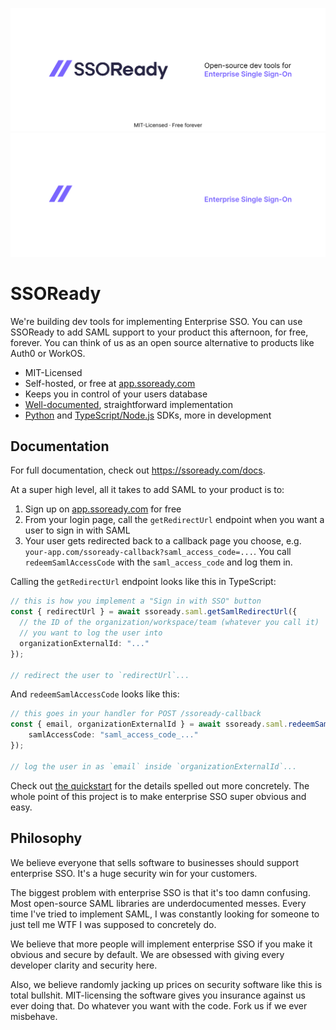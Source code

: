 <p align="center">
<img src="https://github.com/ucarion/documentation/blob/main/Frame%2024%20(2).png?raw=true#gh-light-mode-only">
<img src="https://github.com/ucarion/documentation/blob/main/Frame%2025%20(2).png?raw=true#gh-dark-mode-only">
</p>

# SSOReady

We're building dev tools for implementing Enterprise SSO. You can use SSOReady to add SAML support to your product this
afternoon, for free, forever. You can think of us as an open source alternative to products like Auth0 or WorkOS.

* MIT-Licensed
* Self-hosted, or free at [app.ssoready.com](https://app.ssoready.com)
* Keeps you in control of your users database
* [Well-documented](https://ssoready.com/docs), straightforward implementation
* [Python](https://github.com/ssoready/ssoready-python) and
  [TypeScript/Node.js](https://github.com/ssoready/ssoready-typescript) SDKs, more in development

## Documentation

For full documentation, check out https://ssoready.com/docs.

At a super high level, all it takes to add SAML to your product is to:

1. Sign up on [app.ssoready.com](https://app.ssoready.com) for free
2. From your login page, call the `getRedirectUrl` endpoint when you want a user to sign in with SAML
3. Your user gets redirected back to a callback page you choose, e.g. `your-app.com/ssoready-callback?saml_access_code=...`. You
   call `redeemSamlAccessCode` with the `saml_access_code` and log them in.

Calling the `getRedirectUrl` endpoint looks like this in TypeScript:

```typescript
// this is how you implement a "Sign in with SSO" button
const { redirectUrl } = await ssoready.saml.getSamlRedirectUrl({
  // the ID of the organization/workspace/team (whatever you call it)
  // you want to log the user into
  organizationExternalId: "..."
});

// redirect the user to `redirectUrl`...
```

And `redeemSamlAccessCode` looks like this:

```typescript
// this goes in your handler for POST /ssoready-callback
const { email, organizationExternalId } = await ssoready.saml.redeemSamlAccessCode({
    samlAccessCode: "saml_access_code_..."
});

// log the user in as `email` inside `organizationExternalId`...
```

Check out [the quickstart](https://ssoready.com/docs) for the details spelled out more concretely. The whole point of
this project is to make enterprise SSO super obvious and easy.

## Philosophy

We believe everyone that sells software to businesses should support enterprise SSO. It's a huge security win for your
customers.

The biggest problem with enterprise SSO is that it's too damn confusing. Most open-source SAML libraries are
underdocumented messes. Every time I've tried to implement SAML, I was constantly looking for someone to just tell me
WTF I was supposed to concretely do.

We believe that more people will implement enterprise SSO if you make it obvious and secure by default. We are obsessed
with giving every developer clarity and security here.

Also, we believe randomly jacking up prices on security software like this is total bullshit. MIT-licensing the software
gives you insurance against us ever doing that. Do whatever you want with the code. Fork us if we ever misbehave.
